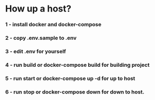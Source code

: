 # How up a host?
### 1 - install docker and docker-compose
### 2 - copy .env.sample to .env
### 3 - edit .env for yourself
### 4 - run build or docker-compose build for building project
### 5 - run start or docker-compose up -d for up to host
### 6 - run stop or docker-compose down for down to host.
